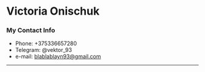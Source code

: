 Victoria Onischuk
=================
### My Contact Info ###
+ Phone: +375336657280
+ Telegram: @vektor_93
+ e-mail: blablablayn93@gmail.com
----------------------
